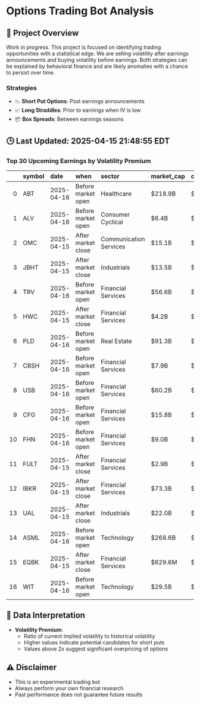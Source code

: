 # Options Trading Bot Analysis

## 🚀 Project Overview
Work in progress. This project is focused on identifying trading opportunities with a statistical edge.
We are selling volatility after earnings announcements and buying volatility before earnings.
Both strategies can be explained by behavioral finance and are likely anomalies with a chance to persist over time.

### Strategies
- 📉 **Short Put Options**: Post earnings announcements
- 📈 **Long Straddles**: Prior to earnings when IV is low
- 📦 **Box Spreads**: Between earnings seasons

## 🕒 Last Updated: 2025-04-15 21:48:55 EDT

### Top 30 Upcoming Earnings by Volatility Premium

|    | symbol   | date       | when               | sector                 | market_cap   | close   | hv_current   | iv_current   | vol_premium   |
|---:|:---------|:-----------|:-------------------|:-----------------------|:-------------|:--------|:-------------|:-------------|:--------------|
|  0 | ABT      | 2025-04-16 | Before market open | Healthcare             | $218.9B      | $127.37 | 29.02%       | 31.23%       | 1.08x         |
|  1 | ALV      | 2025-04-16 | Before market open | Consumer Cyclical      | $6.4B        | $82.76  | 51.33%       | 53.80%       | 1.05x         |
|  2 | OMC      | 2025-04-15 | After market close | Communication Services | $15.1B       | $76.54  | 42.44%       | 39.05%       | 0.92x         |
|  3 | JBHT     | 2025-04-15 | After market close | Industrials            | $13.5B       | $137.82 | 52.81%       | 48.06%       | 0.91x         |
|  4 | TRV      | 2025-04-16 | Before market open | Financial Services     | $56.6B       | $250.84 | 34.37%       | 31.01%       | 0.90x         |
|  5 | HWC      | 2025-04-15 | After market close | Financial Services     | $4.2B        | $47.63  | 53.07%       | 46.43%       | 0.87x         |
|  6 | PLD      | 2025-04-16 | Before market open | Real Estate            | $91.3B       | $98.30  | 51.87%       | 42.58%       | 0.82x         |
|  7 | CBSH     | 2025-04-16 | Before market open | Financial Services     | $7.9B        | $58.40  | 39.43%       | 31.93%       | 0.81x         |
|  8 | USB      | 2025-04-16 | Before market open | Financial Services     | $60.2B       | $38.20  | 50.47%       | 39.89%       | 0.79x         |
|  9 | CFG      | 2025-04-16 | Before market open | Financial Services     | $15.8B       | $35.59  | 60.76%       | 46.97%       | 0.77x         |
| 10 | FHN      | 2025-04-16 | Before market open | Financial Services     | $9.0B        | $17.26  | 62.85%       | 47.86%       | 0.76x         |
| 11 | FULT     | 2025-04-15 | After market close | Financial Services     | $2.9B        | $15.67  | 51.70%       | 38.82%       | 0.75x         |
| 12 | IBKR     | 2025-04-15 | After market close | Financial Services     | $73.3B       | $172.99 | 81.95%       | 57.60%       | 0.70x         |
| 13 | UAL      | 2025-04-15 | After market close | Industrials            | $22.0B       | $65.69  | 110.01%      | 73.95%       | 0.67x         |
| 14 | ASML     | 2025-04-16 | Before market open | Technology             | $268.6B      | $672.87 | nan%         | nan%         | nanx          |
| 15 | EQBK     | 2025-04-15 | After market close | Financial Services     | $629.6M      | $35.54  | nan%         | nan%         | nanx          |
| 16 | WIT      | 2025-04-16 | Before market open | Technology             | $29.5B       | $2.85   | nan%         | nan%         | nanx          |

## 📝 Data Interpretation

- **Volatility Premium**: 
  - Ratio of current implied volatility to historical volatility
  - Higher values indicate potential candidates for short puts
  - Values above 2x suggest significant overpricing of options

## ⚠️ Disclaimer
- This is an experimental trading bot
- Always perform your own financial research
- Past performance does not guarantee future results
